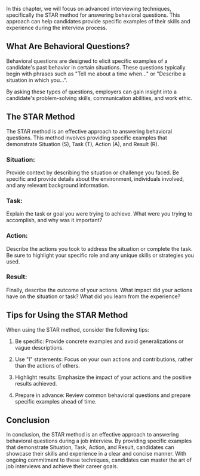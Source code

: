 
In this chapter, we will focus on advanced interviewing techniques, specifically the STAR method for answering behavioral questions. This approach can help candidates provide specific examples of their skills and experience during the interview process.

What Are Behavioral Questions?
------------------------------

Behavioral questions are designed to elicit specific examples of a candidate's past behavior in certain situations. These questions typically begin with phrases such as "Tell me about a time when..." or "Describe a situation in which you...".

By asking these types of questions, employers can gain insight into a candidate's problem-solving skills, communication abilities, and work ethic.

The STAR Method
---------------

The STAR method is an effective approach to answering behavioral questions. This method involves providing specific examples that demonstrate Situation (S), Task (T), Action (A), and Result (R).

### Situation:

Provide context by describing the situation or challenge you faced. Be specific and provide details about the environment, individuals involved, and any relevant background information.

### Task:

Explain the task or goal you were trying to achieve. What were you trying to accomplish, and why was it important?

### Action:

Describe the actions you took to address the situation or complete the task. Be sure to highlight your specific role and any unique skills or strategies you used.

### Result:

Finally, describe the outcome of your actions. What impact did your actions have on the situation or task? What did you learn from the experience?

Tips for Using the STAR Method
------------------------------

When using the STAR method, consider the following tips:

1. Be specific: Provide concrete examples and avoid generalizations or vague descriptions.

2. Use "I" statements: Focus on your own actions and contributions, rather than the actions of others.

3. Highlight results: Emphasize the impact of your actions and the positive results achieved.

4. Prepare in advance: Review common behavioral questions and prepare specific examples ahead of time.

Conclusion
----------

In conclusion, the STAR method is an effective approach to answering behavioral questions during a job interview. By providing specific examples that demonstrate Situation, Task, Action, and Result, candidates can showcase their skills and experience in a clear and concise manner. With ongoing commitment to these techniques, candidates can master the art of job interviews and achieve their career goals.
